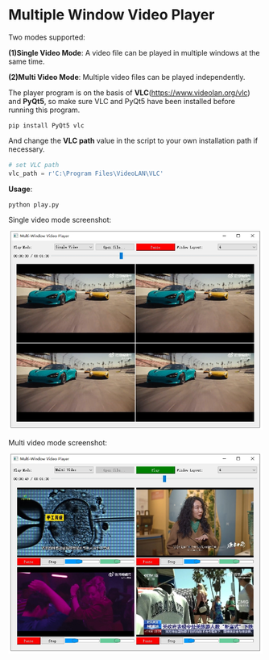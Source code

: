 # Multiple Window Video Player

Two modes supported:

**(1)Single Video Mode**: A video file can be played in multiple windows at the same time.

**(2)Multi Video Mode**: Multiple video files can be played independently.

The player program is on the basis of **VLC**(https://www.videolan.org/vlc) and **PyQt5**, so make sure VLC and PyQt5 have been installed before running this program.

```
pip install PyQt5 vlc
```

And change the **VLC path** value in the script to your own installation path if necessary.

```Python
# set VLC path
vlc_path = r'C:\Program Files\VideoLAN\VLC'
```

**Usage**:

```
python play.py
```


Single video mode screenshot:

![single video mode](/assets/single.png)

Multi video mode screenshot:

![multi video mode](/assets/multi.png)
